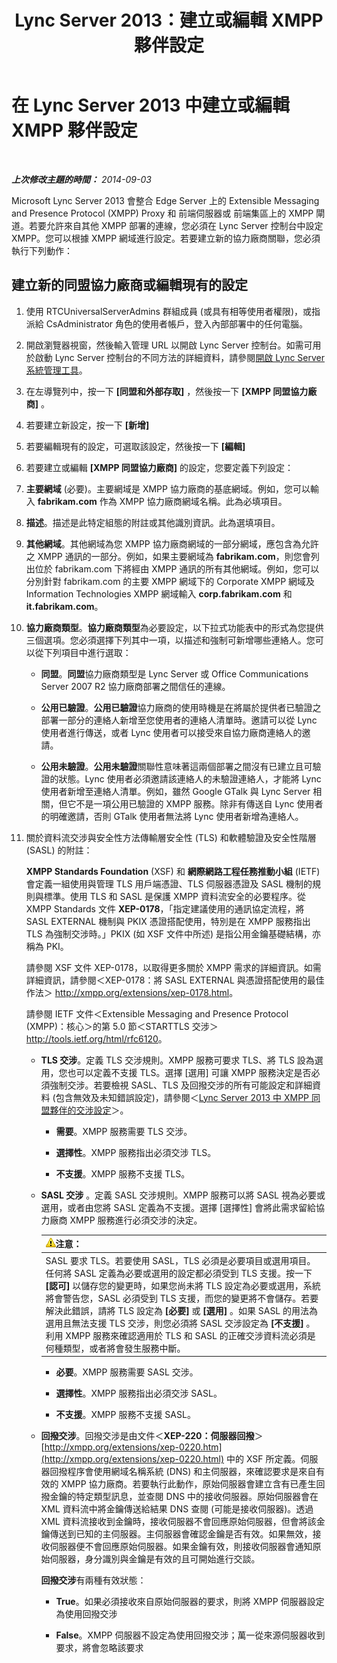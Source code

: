 ﻿---
title: Lync Server 2013：建立或編輯 XMPP 夥伴設定
TOCTitle: 建立或編輯 XMPP 夥伴設定
ms:assetid: 362dbe5e-8ee9-4aba-8c26-5907312b4a60
ms:mtpsurl: https://technet.microsoft.com/zh-tw/library/JJ552447(v=OCS.15)
ms:contentKeyID: 49290575
ms.date: 08/10/2015
mtps_version: v=OCS.15
ms.translationtype: HT
---

# 在 Lync Server 2013 中建立或編輯 XMPP 夥伴設定

 

_**上次修改主題的時間：** 2014-09-03_

Microsoft Lync Server 2013 會整合 Edge Server 上的 Extensible Messaging and Presence Protocol (XMPP) Proxy 和 前端伺服器或 前端集區上的 XMPP 閘道。若要允許來自其他 XMPP 部署的連線，您必須在 Lync Server 控制台中設定 XMPP。您可以根據 XMPP 網域進行設定。若要建立新的協力廠商關聯，您必須執行下列動作：

## 建立新的同盟協力廠商或編輯現有的設定

1.  使用 RTCUniversalServerAdmins 群組成員 (或具有相等使用者權限)，或指派給 CsAdministrator 角色的使用者帳戶，登入內部部署中的任何電腦。

2.  開啟瀏覽器視窗，然後輸入管理 URL 以開啟 Lync Server 控制台。如需可用於啟動 Lync Server 控制台的不同方法的詳細資料，請參閱[開啟 Lync Server 系統管理工具](lync-server-2013-open-lync-server-administrative-tools.md)。

3.  在左導覽列中，按一下 **\[同盟和外部存取\]** ，然後按一下 **\[XMPP 同盟協力廠商\]** 。

4.  若要建立新設定，按一下 **\[新增\]**

5.  若要編輯現有的設定，可選取該設定，然後按一下 **\[編輯\]**

6.  若要建立或編輯 **\[XMPP 同盟協力廠商\]** 的設定，您要定義下列設定：

7.  **主要網域** (必要)。主要網域是 XMPP 協力廠商的基底網域。例如，您可以輸入 **fabrikam.com** 作為 XMPP 協力廠商網域名稱。此為必填項目。

8.  **描述**。描述是此特定組態的附註或其他識別資訊。此為選填項目。

9.  **其他網域**。其他網域為您 XMPP 協力廠商網域的一部分網域，應包含為允許之 XMPP 通訊的一部分。例如，如果主要網域為 **fabrikam.com**，則您會列出位於 fabrikam.com 下將經由 XMPP 通訊的所有其他網域。例如，您可以分別針對 fabrikam.com 的主要 XMPP 網域下的 Corporate XMPP 網域及 Information Technologies XMPP 網域輸入 **corp.fabrikam.com** 和 **it.fabrikam.com**。

10. **協力廠商類型**。**協力廠商類型**為必要設定，以下拉式功能表中的形式為您提供三個選項。您必須選擇下列其中一項，以描述和強制可新增哪些連絡人。您可以從下列項目中進行選取：
    
      - **同盟**。**同盟**協力廠商類型是 Lync Server 或 Office Communications Server 2007 R2 協力廠商部署之間信任的連線。
    
      - **公用已驗證**。**公用已驗證**協力廠商的使用時機是在將屬於提供者已驗證之部署一部分的連絡人新增至您使用者的連絡人清單時。邀請可以從 Lync 使用者進行傳送，或者 Lync 使用者可以接受來自協力廠商連絡人的邀請。
    
      - **公用未驗證**。**公用未驗證**關聯性意味著這兩個部署之間沒有已建立且可驗證的狀態。Lync 使用者必須邀請該連絡人的未驗證連絡人，才能將 Lync 使用者新增至連絡人清單。例如，雖然 Google GTalk 與 Lync Server 相關，但它不是一項公用已驗證的 XMPP 服務。除非有傳送自 Lync 使用者的明確邀請，否則 GTalk 使用者無法將 Lync 使用者新增為連絡人。

11. 關於資料流交涉與安全性方法傳輸層安全性 (TLS) 和軟體驗證及安全性階層 (SASL) 的附註：
    
    **XMPP Standards Foundation** (XSF) 和 **網際網路工程任務推動小組** (IETF) 會定義一組使用與管理 TLS 用戶端憑證、TLS 伺服器憑證及 SASL 機制的規則與標準。使用 TLS 和 SASL 是保護 XMPP 資料流安全的必要程序。從 XMPP Standards 文件 **XEP-0178**，「指定建議使用的通訊協定流程，將 SASL EXTERNAL 機制與 PKIX 憑證搭配使用，特別是在 XMPP 服務指出 TLS 為強制交涉時。」PKIX (如 XSF 文件中所述) 是指公用金鑰基礎結構，亦稱為 PKI。
    
    請參閱 XSF 文件 XEP-0178，以取得更多關於 XMPP 需求的詳細資訊。如需詳細資訊，請參閱＜XEP-0178：將 SASL EXTERNAL 與憑證搭配使用的最佳作法＞ <http://xmpp.org/extensions/xep-0178.html>。
    
    請參閱 IETF 文件＜Extensible Messaging and Presence Protocol (XMPP)：核心＞的第 5.0 節＜STARTTLS 交涉＞ <http://tools.ietf.org/html/rfc6120>。
    
      - **TLS 交涉**。定義 TLS 交涉規則。XMPP 服務可要求 TLS、將 TLS 設為選用，您也可以定義不支援 TLS。選擇 \[選用\] 可讓 XMPP 服務決定是否必須強制交涉。若要檢視 SASL、TLS 及回撥交涉的所有可能設定和詳細資料 (包含無效及未知錯誤設定)，請參閱＜[Lync Server 2013 中 XMPP 同盟夥伴的交涉設定](lync-server-2013-negotiation-settings-for-xmpp-federated-partners.md)＞。
        
          -   
            **需要**。XMPP 服務需要 TLS 交涉。
        
          -   
            **選擇性**。XMPP 服務指出必須交涉 TLS。
        
          -   
            **不支援**。XMPP 服務不支援 TLS。
    
      - **SASL 交涉** 。定義 SASL 交涉規則。XMPP 服務可以將 SASL 視為必要或選用，或者由您將 SASL 定義為不支援。選擇 \[選擇性\] 會將此需求留給協力廠商 XMPP 服務進行必須交涉的決定。
        
        <table>
        <thead>
        <tr class="header">
        <th><img src="images/Hh202161.warning(OCS.15).gif" title="warning" alt="warning" />注意：</th>
        </tr>
        </thead>
        <tbody>
        <tr class="odd">
        <td>SASL 要求 TLS。若要使用 SASL，TLS 必須是必要項目或選用項目。任何將 SASL 定義為必要或選用的設定都必須受到 TLS 支援。按一下 <strong>[認可]</strong> 以儲存您的變更時，如果您尚未將 TLS 設定為必要或選用，系統將會警告您，SASL 必須受到 TLS 支援，而您的變更將不會儲存。若要解決此錯誤，請將 TLS 設定為 <strong>[必要]</strong> 或 <strong>[選用]</strong> 。如果 SASL 的用法為選用且無法支援 TLS 交涉，則您必須將 SASL 交涉設定為 <strong>[不支援]</strong> 。利用 XMPP 服務來確認適用於 TLS 和 SASL 的正確交涉資料流必須是何種類型，或者將會發生服務中斷。</td>
        </tr>
        </tbody>
        </table>
        
          -   
            **必要**。XMPP 服務需要 SASL 交涉。
        
          -   
            **選擇性**。XMPP 服務指出必須交涉 SASL。
        
          -   
            **不支援**。XMPP 服務不支援 SASL。
    
      - **回撥交涉**。回撥交涉是由文件＜**XEP-220：伺服器回撥**＞[http://xmpp.org/extensions/xep-0220.htm](http://xmpp.org/extensions/xep-0220.html) 中的 XSF 所定義。伺服器回撥程序會使用網域名稱系統 (DNS) 和主伺服器，來確認要求是來自有效的 XMPP 協力廠商。若要執行此動作，原始伺服器會建立含有已產生回撥金鑰的特定類型訊息，並查閱 DNS 中的接收伺服器。原始伺服器會在 XML 資料流中將金鑰傳送給結果 DNS 查閱 (可能是接收伺服器)。透過 XML 資料流接收到金鑰時，接收伺服器不會回應原始伺服器，但會將該金鑰傳送到已知的主伺服器。主伺服器會確認金鑰是否有效。如果無效，接收伺服器便不會回應原始伺服器。如果金鑰有效，則接收伺服器會通知原始伺服器，身分識別與金鑰是有效的且可開始進行交談。
        
        **回撥交涉**有兩種有效狀態：
        
          -   
            **True**。如果必須接收來自原始伺服器的要求，則將 XMPP 伺服器設定為使用回撥交涉
        
          -   
            **False**。XMPP 伺服器不設定為使用回撥交涉；萬一從來源伺服器收到要求，將會忽略該要求

